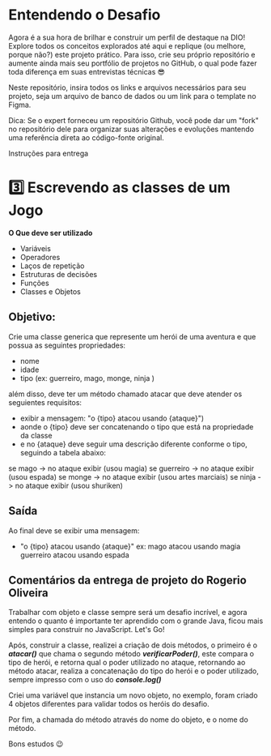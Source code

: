 # Entendendo o Desafio
 
Agora é a sua hora de brilhar e construir um perfil de destaque na DIO! Explore todos os conceitos explorados até aqui e replique (ou melhore, porque não?) este projeto prático. Para isso, crie seu próprio repositório e aumente ainda mais seu portfólio de projetos no GitHub, o qual pode fazer toda diferença em suas entrevistas técnicas 😎
 
Neste repositório, insira todos os links e arquivos necessários para seu projeto, seja um arquivo de banco de dados ou um link para o template no Figma.
 
Dica: Se o expert forneceu um repositório Github, você pode dar um "fork" no repositório dele para organizar suas alterações e evoluções mantendo uma referência direta ao código-fonte original.
 
Instruções para entrega
# 3️⃣ Escrevendo as classes de um Jogo

**O Que deve ser utilizado**

- Variáveis
- Operadores
- Laços de repetição
- Estruturas de decisões
- Funções
- Classes e Objetos

## Objetivo:

Crie uma classe generica que represente um herói de uma aventura e que possua as seguintes propriedades:

- nome
- idade
- tipo (ex: guerreiro, mago, monge, ninja )

além disso, deve ter um método chamado atacar que deve atender os seguientes requisitos:

- exibir a mensagem: "o {tipo} atacou usando {ataque}")
- aonde o {tipo} deve ser concatenando o tipo que está na propriedade da classe
- e no {ataque} deve seguir uma descrição diferente conforme o tipo, seguindo a tabela abaixo:

se mago -> no ataque exibir (usou magia)
se guerreiro -> no ataque exibir (usou espada)
se monge -> no ataque exibir (usou artes marciais)
se ninja -> no ataque exibir (usou shuriken)

## Saída

Ao final deve se exibir uma mensagem:

- "o {tipo} atacou usando {ataque}"
  ex: mago atacou usando magia
  guerreiro atacou usando espada


## Comentários da entrega de projeto do Rogerio Oliveira

Trabalhar com objeto e classe sempre será um desafio incrível, e agora entendo o quanto é importante ter aprendido com o grande Java, ficou mais simples para construir no JavaScript. Let's Go!

Após, construir a classe, realizei a criação de dois métodos, o primeiro é o __*atacar()*__ que chama o segundo método __*verificarPoder()*__, este compara o tipo de herói, e retorna qual o poder utilizado no ataque, retornando ao método atacar, realiza a concatenação do tipo do herói e o poder utilizado, sempre impresso com o uso do __*console.log()*__

Criei uma variável que instancia um novo objeto, no exemplo, foram criado 4 objetos diferentes para validar todos os heróis do desafio.

Por fim, a chamada do método através do nome do objeto, e o nome do método.

 
Bons estudos 😉